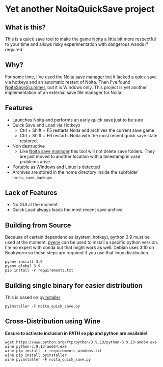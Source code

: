 # Yet another NoitaQuickSave project

## What is this?

This is a quick save tool to make the game [Noita](https://store.steampowered.com/app/881100/Noita/) a little bit more
respectful to your time and allows risky experimentation with dangerous wands if required.

## Why?

For some time, I've used the [Noita save manager](https://github.com/mcgillij/noita_save_manager) but it lacked a
quick save via hotkeys and an automatic restart of Noita.
Then I've found [NoitaSaveScummer](https://github.com/k-Knight/NoitaSaveScummer), but it is Windows only.
This project is yet another implementation of an external save file manager for Noita.

## Features

* Launches Noita and performs an early quick save just to be sure
* Quick Save and Load via Hotkeys
    * Ctrl + Shift + F5 restarts Noita and archives the current save game
    * Ctrl + Shift + F6 restarts Noita with the most recent quick save state restored.
* Non destructive
    * Like [Noita save manager](https://github.com/mcgillij/noita_save_manager) this tool will not delete save folders.
      They are just moved to another location with a timestamp in case problems arise.
* Portable as Windows and Linux is detected
* Archives are stored in the home directory inside the subfolder `noita_save_backups`

## Lack of Features

* No GUI at the moment.
* Quick Load always loads the most recent save archive

## Building from Source

Because of certain dependencies (system_hotkey), python 3.9 must be used at the moment. [pyenv](https://bgasparotto.com/install-pyenv-ubuntu-debian) can be used to install a specific python version. I'm no expert with conda but that might work as well. Debian uses 3.10 on Bookworm so these steps are required if you use that linux distribution.

    pyenv install 3.9
    pyenv global 3.9
    pip install -r requirements.txt

## Building single binary for easier distribution

This is based on [pyinstaller](https://pyinstaller.org/en/stable/)

    pyinstaller -F noita_quick_save.py

## Cross-Distribution using Wine

**Ensure to activate inclusion in PATH so pip and python are available!**

    wget https://www.python.org/ftp/python/3.9.13/python-3.9.13-amd64.exe
    wine python-3.9.13-amd64.exe
    wine pip install -r requirements_windows.txt
    wine pip install pyinstaller
    wine pyinstaller -F noita_quick_save.py

